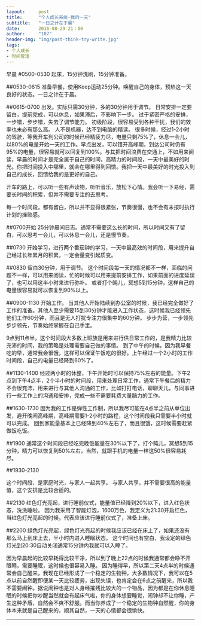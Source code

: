 ```yaml
---
layout:     post
title:      "个人成长系统-我的一天"
subtitle:   "一日之计在于晨"
date:       2016-08-29 21：00 
author:     "107"
header-img: "img/post-think-try-write.jpg"
tags:
- 个人成长 
- 时间管理
---
```



早晨
#0500-0530
起床，15分钟洗刷，15分钟准备。

##0530-0615
准备早餐，使用Keep运动25分钟。唤醒自己的身体，预热这一天良好的状态。一日之计在于晨。

##0615-0700
出发。实际只需30分钟，多的30分钟用于调节。
日常安排一定要留白，提前完成，可以休息，如果滞后，不影响下一步。
过于紧密严格的安排，一步错，步步错，失去了调节能力。
初级阶段，很容易受到各种干扰，我们的效率也未必有那么高。
人不是机器，达不到电脑的精读。
很多时候，经过1-2小时的驾驶，等我开车到公司的时候已经精疲力尽，电量只剩75%了，休息一会儿，以80%的电量开始一天的工作。早点出发，可以错开高峰期，到达公司时仍有95%的电量，很容易就可以回复到100%。与其把时间浪费在交通上，不如用来阅读，早晨的时间才是完全属于自己的时间，高精力的时间段，一天中最美好的时光。你把时间投入中哪里，就会在哪里得到回馈。我把一天中最美好的时光投入到自己的成长，回馈给我的是更好的自己。

开车的路上，可以听一些有声读物，听听音乐，放松下心情。我会听一下易经，需要长时间的积累，但并不需要专注的去思考。

每一个时间段，都有留白，所以并不显得很紧张，节奏很慢，也不会有未按时执行计划的挫败感。

##0700开始
25分钟晨间日志。通常不需要这么长的时间，所以时间又有了留白，可以思考一会儿，可以休息一会儿，还是慢节奏。

##0730
开始学习，进行两个番茄钟的学习，一天中最高效的时间段，用来提升自己经过长年累月的积累，一定会量变引起质变。

##0830
留白30分钟，用于调节。
这个时间段每一天的情况都不一样，面临的问题不一样，可以用来阅读，忙的时候可以用来提前安排工作，如果前面的进度延误了，也可以用这半小时来进行弥补。
或者打个盹儿，冥想5到15分钟，这样自己的电量很容易就可以恢复到90%以上。

##0900-1130
开始工作。
当其他人开始陆续到办公室的时候，我已经完全做好了工作的准备。其他人至少需要15到30分钟才能进入工作状态，这时候我已经领先他们工作60分钟，而且是无人打扰专注力很集中的60分钟。
步步为营，一步领先步步领先，节奏始终掌握在自己手里。

9点到11点半，这个时间段大多数上班族是用来进行供日常工作的，是我精力比较充沛的时间，我的策略是处理需要自己做的事情。
到了中午的时候，因为我早餐吃的早，通常我会很饿，这样可以保证午饭吃的很好。上午经过一个2小时的工作时间段，自己的电量已经降到60%了。

##1130-1400
经过两小时的休整，下午开始时可以保持75%左右的能量。下午2点到下午4点半，2个半小时的时间段，用来处理日常工作，通常下午餐后的精力不会很充沛，用来进行与其他人沟通的工作，比如打打电话，聊聊天儿，与同事进行一些工作上的沟通和安排，完成一些不需要耗费大量脑力的工作。

##1630-1730
因为我的工作是弹性工作制，所以我尽可能在4点半之前从单位出发，避开晚间高峰期，高峰期需要1-2小时的路程，这个时间段我只需要半小时就可以完成。
回到家能量基本上已经降到40%左右了，而且很饿，这时候需要赶紧做饭吃饭。

##1900
通常这个时间段已经吃完晚饭能量在30%以下了，打个盹儿，冥想5到15分钟，精力可以恢复到50%左右，当然，就跟手机的电量一样这50%很容易耗尽。

##1930-2130

这个时间段，是家庭时光，与家人一起共享。
与家人共享，并不需要很高的能量值，这个安排是比较合适的。

##2130
红色灯光亮起，进行睡前仪式，能量值已经降到20%以下，进入红色状态，洗洗睡啦。
因为我采用了智能灯泡，1600万色，我定义为21:30开启红色，当红色灯光亮起的时候，代表应该进行睡前仪式了，准备上床。

##2200
绿色灯光亮起，绿色灯光亮起的时候我应该已经在床上了，如果还没有那么马上到床上去，半小时内进入睡眠状态。
这个时间也有空白，我设定的绿色灯光到20:30自动关闭通常15分钟内我就可以入睡了。

因为早晨起的比较早耗得比较干净，所以到了晚上22点的时候我通常都会睁不开眼睛，需要睡眠，这时候也很容易入睡。
因为睡得早，所以第二天4点半的时候通常会自己醒来，我现在已经形成了一个稳定的生物钟，大多数情况下，我可以在5点以前自然醒即便某一天比较疲劳，出现失误，也肯定会在6点之前醒来，所以我不需要闹钟。据说闹钟也是对人身经摧残比较大的一个物品，因为都是在你休息睡眠的时候把你吵醒当然就会有起床气啦，你的身体想要睡觉，闹钟却不让你睡，产生这种矛盾，自然会不爽不舒服。而当你养成了一个稳定的生物钟自然醒，你的身体本来就是自己醒来的，顺其自然，一天的心情都会很愉快。





---
